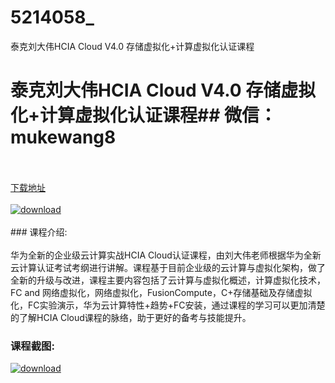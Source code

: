 # 5214058_
泰克刘大伟HCIA Cloud V4.0 存储虚拟化+计算虚拟化认证课程
# 泰克刘大伟HCIA Cloud V4.0 存储虚拟化+计算虚拟化认证课程## 微信：mukewang8
<br/></br>[下载地址](http://www.36tz.cn/article/5214058 "下载地址")
<br/></br>[![download](http://36tz.cn/muke_img/2020_06_1-104-300x125.png "下载地址")](http://www.36tz.cn/article/5214058 "下载地址")
<br/></br>### 课程介绍:<br/></br>华为全新的企业级云计算实战HCIA Cloud认证课程，由刘大伟老师根据华为全新云计算认证考试考纲进行讲解。课程基于目前企业级的云计算与虚拟化架构，做了全新的升级与改进，课程主要内容包括了云计算与虚拟化概述，计算虚拟化技术，FC and 网络虚拟化，网络虚拟化，FusionCompute，C+存储基础及存储虚拟化，FC实验演示，华为云计算特性+趋势+FC安装，通过课程的学习可以更加清楚的了解HCIA Cloud课程的脉络，助于更好的备考与技能提升。

### 课程截图:
[![download](http://36tz.cn/muke_img/2020_06_2-117.png "下载地址")](http://www.36tz.cn/article/5214058 "下载地址")
